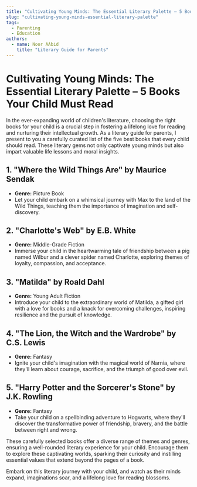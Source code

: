 ```yaml
---
title: "Cultivating Young Minds: The Essential Literary Palette – 5 Books Your Child Must Read"
slug: "cultivating-young-minds-essential-literary-palette"
tags:
  - Parenting
  - Education
authors:
  - name: Noor AAbid
    title: "Literary Guide for Parents"
---
```


# Cultivating Young Minds: The Essential Literary Palette – 5 Books Your Child Must Read

In the ever-expanding world of children's literature, choosing the right books for your child is a crucial step in fostering a lifelong love for reading and nurturing their intellectual growth. As a literary guide for parents, I present to you a carefully curated list of the five best books that every child should read. These literary gems not only captivate young minds but also impart valuable life lessons and moral insights.

## 1. "Where the Wild Things Are" by Maurice Sendak
   - **Genre:** Picture Book
   - Let your child embark on a whimsical journey with Max to the land of the Wild Things, teaching them the importance of imagination and self-discovery.

## 2. "Charlotte's Web" by E.B. White
   - **Genre:** Middle-Grade Fiction
   - Immerse your child in the heartwarming tale of friendship between a pig named Wilbur and a clever spider named Charlotte, exploring themes of loyalty, compassion, and acceptance.

## 3. "Matilda" by Roald Dahl
   - **Genre:** Young Adult Fiction
   - Introduce your child to the extraordinary world of Matilda, a gifted girl with a love for books and a knack for overcoming challenges, inspiring resilience and the pursuit of knowledge.

## 4. "The Lion, the Witch and the Wardrobe" by C.S. Lewis
   - **Genre:** Fantasy
   - Ignite your child's imagination with the magical world of Narnia, where they'll learn about courage, sacrifice, and the triumph of good over evil.

## 5. "Harry Potter and the Sorcerer's Stone" by J.K. Rowling
   - **Genre:** Fantasy
   - Take your child on a spellbinding adventure to Hogwarts, where they'll discover the transformative power of friendship, bravery, and the battle between right and wrong.

These carefully selected books offer a diverse range of themes and genres, ensuring a well-rounded literary experience for your child. Encourage them to explore these captivating worlds, sparking their curiosity and instilling essential values that extend beyond the pages of a book.

Embark on this literary journey with your child, and watch as their minds expand, imaginations soar, and a lifelong love for reading blossoms.

